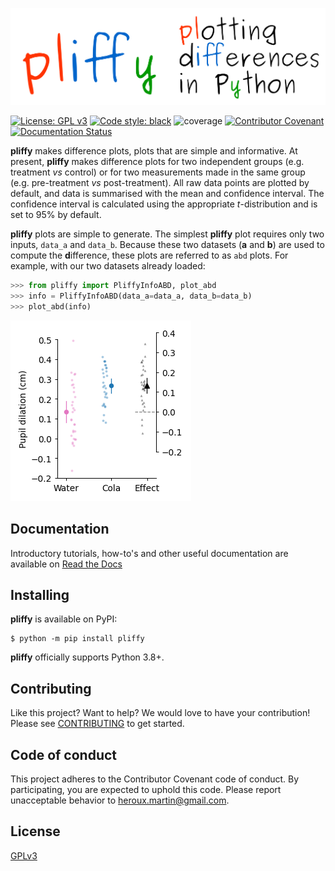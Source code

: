 [![pliffy](https://raw.githubusercontent.com/MartinHeroux/pliffy/master/docs/source/img/pliffy_650x200.png?token=AC4RI3BYZMMMZGSXOOYVJAS7ORXCU)](https://github.com/MartinHeroux/pliffy)


[![License: GPL v3](https://img.shields.io/badge/License-GPLv3-blue.svg)](LICENSE)
[![Code style: black](https://img.shields.io/badge/code%20style-black-000000.svg)](https://github.com/psf/black)
![coverage](https://img.shields.io/badge/coverage-98%25-yellowgreen)
    [![Contributor Covenant](https://img.shields.io/badge/Contributor%20Covenant-v2.0%20adopted-ff69b4.svg)](code_of_conduct.md)
[![Documentation Status](https://readthedocs.org/projects/spike2py/badge/?version=latest)](https://pliffy.readthedocs.io/en/latest/?badge=latest)

**pliffy** makes difference plots, plots that are simple and informative. At present, **pliffy** makes difference plots for two independent groups (e.g. treatment *vs* control) or for two measurements made in the same group (e.g. pre-treatment *vs* post-treatment). All raw data points are plotted by default, and data is summarised with the mean and confidence interval. The confidence interval is calculated using the appropriate *t*-distribution and is set to 95% by default.

**pliffy** plots are simple to generate. The simplest **pliffy** plot requires only two inputs, `data_a` and `data_b`. Because these two datasets (**a** and **b**) are used to compute the **d**ifference, these plots are referred to as `abd` plots. For example, with our two datasets already loaded:

```python
>>> from pliffy import PliffyInfoABD, plot_abd
>>> info = PliffyInfoABD(data_a=data_a, data_b=data_b)
>>> plot_abd(info)
```

[![pliffy_example_1](https://raw.githubusercontent.com/MartinHeroux/pliffy/master/docs/source/img/readme_example1.png?token=AC4RI3A6YTE6E53FO4FJ5227ORZ3Q)](https://github.com/MartinHeroux/pliffy)


## Documentation

Introductory tutorials, how-to's and other useful documentation are available on [Read the Docs](https://pliffy.readthedocs.io/en/latest/index.html)

## Installing

**pliffy** is available on PyPI:

```console
$ python -m pip install pliffy
```

**pliffy** officially supports Python 3.8+.

## Contributing

Like this project? Want to help? We would love to have your contribution! Please see [CONTRIBUTING](CONTRIBUTING.md) to get started.

## Code of conduct

This project adheres to the Contributor Covenant code of conduct. By participating, you are expected to uphold this code. Please report unacceptable behavior to [heroux.martin@gmail.com](heroux.martin@gmail.com).

## License

[GPLv3](./LICENSE)
